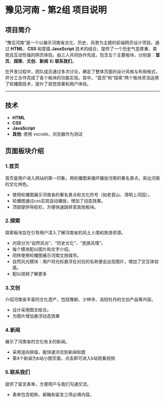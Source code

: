 # 豫见河南 - 第2组 项目说明

## 项目简介

“豫见河南”是一个以展示河南省文化、历史、风景为主题的前端网页设计项目。通过 **HTML**、**CSS** 和穿插 **JavaScript** 技术的结合，提供了一个历史气息厚重、美观且互动性强的网页体验。由三人共同协作完成，包含五个主要板块，分别是：**首页**、**探索**、**文创**、**新闻** 和 **联系我们**。

在开发过程中，团队成员通过多次讨论，确定了整体页面的设计风格与布局格式，并分工合作完成了各个板块的功能实现。其中，“首页”和“探索”两个板块灵活运用了轮播图技术，提升了视觉效果和用户体验。

---

## 技术

- **HTML**
- **CSS**
- **JavaScript**
- **其他**: 使用 vscode，浏览器作为测试

## 页面板块介绍

### 1.首页 
首页是用户进入网站的第一印象，用轮播图来循环播放河南的著名景点，突出河南的文化特色。  
- 使用轮播图展示河南省的著名景点和文化符号（如老君山、清明上河园）。  
- 轮播图通过css实现自动播放，增加了动态效果。  
- 顶部提供导航栏，方便快速跳转至其他板块。

### 2.探索
探索板块旨在引导用户深入了解河南省的风土人情和旅游资源。  
- 内容分为“自然风光”、“历史文化”、“民族风情”。  
- 每个模块配以图片和文字介绍。  
- 同样使用轮播图展示河南文旅城市。
- 自然风光模块：用户将光标悬浮在对应的名称便会出现图片，增加了交互体验感。
- 配以视频了解更多


### 3.文创  
介绍河南省丰富的文化遗产，包括豫剧、少林寺、洛阳牡丹的文创产品等内容。  
- 设计采用图文结合。
- 为图片增加悬浮动态效果


### 4.新闻 
展示了河南省的文化有关的新闻。  
- 采用竖向排版，能快速浏览到新闻标题
- 第4个新闻为b站小图页面，点击即可进入b站观看视频


### 5.联系我们
提供了留言表单，方便用户与我们沟通交流。  
- 表单包含昵称、邮箱和留言三项必填内容。  
